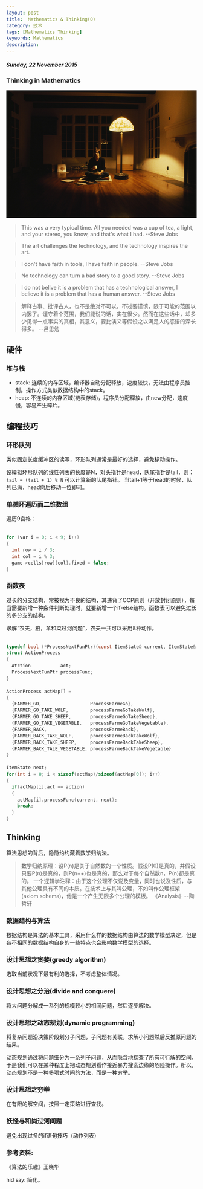 ```yaml
---
layout: post
title:  Mathematics & Thinking(0)
category: 技术
tags: [Mathematics Thinking]
keywords: Mathematics
description:
---
```


##### Sunday, 22 November 2015

### Thinking in Mathematics

![Jobs](/../../assets/img/tech/2015/jobs_5.jpg)

> This was a very typical time. All you needed was a cup of tea, a light, and your stereo, you know, and that's what I had. --Steve Jobs

> The art challenges the technology, and the technology inspires the art.

> I don't have faith in tools, I have faith in people. --Steve Jobs

> No technology can turn a bad story to a good story. --Steve Jobs

> I do not belive it is a problem that has a technological answer, I believe it is a problem that has a human answer.  --Steve Jobs

> 解释古事、批评古人，也不是绝对不可以，不过要谨慎，限于可能的范围以内罢了。谨守着个范围，我们能说的话，实在很少。然而在这些话中，却多少见得一点事实的真相，其意义，要比演义等假设之以满足人的感悟的深长得多。  --吕思勉


## 硬件

### 堆与栈

- stack: 连续的内存区域，编译器自动分配释放，速度较快，无法由程序员控制。操作方式类似数据结构中的stack。
- heap: 不连续的内存区域(链表存储)，程序员分配释放，由new分配，速度慢，容易产生碎片。


## 编程技巧

### 环形队列

类似固定长度缓冲区的读写，环形队列通常是最好的选择，避免移动操作。

设模拟环形队列的线性列表的长度是N，对头指针是head，队尾指针是tail，则：
`tail = (tail + 1) % N`
可以计算新的队尾指针。
当tail+1等于head的时候，队列已满，head向后移动一位即可。

### 单循环遍历而二维数组
遍历9宫格：

````c

for (var i = 0; i < 9; i++)
{
  int row = i / 3;
  int col = i % 3;
  game->cells[row][col].fixed = false;
}

````


### 函数表

过长的分支结构，常被视为不良的结构，其违背了OCP原则（开放封闭原则），每当需要新增一种条件判断处理时，就要新增一个if-else结构。函数表可以避免过长的多分支的结构。

求解“农夫，狼，羊和菜过河问题”，农夫一共可以采用8种动作。

````c

typedef bool (*ProcessNextFunPtr)(const ItemState& current, ItemState& next);
struct ActionProcess
{
  Atction           act;
  ProcessNextFunPtr processFunc;
}

ActionProcess actMap[] =
{
  {FARMER_GO,                  ProcessFarmeGo},
  {FARMER_GO_TAKE_WOLF,        processFarmeGoTakeWolf},
  {FARMER_GO_TAKE_SHEEP,       processFarmeGoTakeSheep},
  {FARMER_GO_TAKE_VEGETABLE,   processFarmeGoTakeVegetable},
  {FARMER_BACK,                processFarmeBack},
  {FARMER_BACK_TAKE_WOLF,      processFarmeBackTakeWolf},
  {FARMER_BACK_TAKE_SHEEP,     processFarmeBackTakeSheep},
  {FARMER_BACK_TALE_VEGETABLE, processFarmeBackTakeVegetable}
}

ItemState next;
for(int i = 0; i < sizeof(actMap)/sizeof(actMap[0]); i++)
{
  if(actMap[i].act == action)
  {
    actMap[i].processFunc(current, next);
    break;
  }
}

````

## Thinking

算法思想的背后，隐隐约约藏着数学归纳法。

> 数学归纳原理：设P(n)是关于自然数的一个性质。假设P(0)是真的，并假设只要P(n)是真的，则P(n++)也是真的，那么对于每个自然数n，P(n)都是真的。
一个逻辑学注释：由于这个公理不仅说及变量，同时也说及性质，与其他公理具有不同的本质。在技术上与其叫公理，不如叫作公理框架(axiom schema)，他是一个产生无限多个公理的模板。
《Analysis》--陶哲轩

### 数据结构与算法

数据结构是算法的基本工具，采用什么样的数据结构由算法的数学模型决定，但是各不相同的数据结构自身的一些特点也会影响数学模型的选择。

### 设计思想之贪婪(greedy algorithm)
选取当前状况下最有利的选择，不考虑整体情况。

### 设计思想之分治(divide and conquere)
将大问题分解成一系列的规模较小的相同问题，然后逐步解决。

### 设计思想之动态规划(dynamic programming)
将复杂问题沿决策阶段划分子问题，子问题有关联，求解小问题然后反推原问题的结果。

动态规划通过将问题细分为一系列子问题，从而隐含地探查了所有可行解的空间，于是我们可以在某种程度上把动态规划看作接近暴力搜索边缘的危险操作。所以，动态规划不是一种多项式时间的方法，而是一种穷举。

### 设计思想之穷举
在有限的解空间，按照一定策略进行查找。

### 妖怪与和尚过河问题

避免出现过多的if语句技巧（动作列表）


### 参考资料:
《算法的乐趣》王晓华

hid say: 简化。




